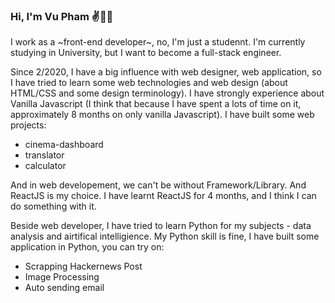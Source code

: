 ### Hi, I'm Vu Pham ✌👨‍💻

I work as a ~front-end developer~, no, I'm just a studennt. I'm currently studying in University, but I want to become a full-stack engineer. 

Since 2/2020, I have a big influence with web designer, web application, so I have tried to learn some web technologies and web design (about HTML/CSS and some design terminology). I have strongly experience about Vanilla Javascript (I think that because I have spent a lots of time on it, approximately 8 months on only vanilla Javascript). I have built some web projects:
- cinema-dashboard
- translator
- calculator

And in web developement, we can't be without Framework/Library. And ReactJS is my choice. I have learnt ReactJS for 4 months, and I think I can do something with it.

Beside web developer, I have tried to learn Python for my subjects - data analysis and airtifical intelligience. My Python skill is fine, I have built some application in Python, you can try on:
- Scrapping Hackernews Post
- Image Processing
- Auto sending email


<!-- - 👋 Hi, I’m @vuquangpham.
- 👀 I’m interested in new techlonogy about web developement.
- 🌱 I’m currently learning Javascript and its framework. -->

<!---
vuquangpham/vuquangpham is a ✨ special ✨ repository because its `README.md` (this file) appears on your GitHub profile.
You can click the Preview link to take a look at your changes.
--->
